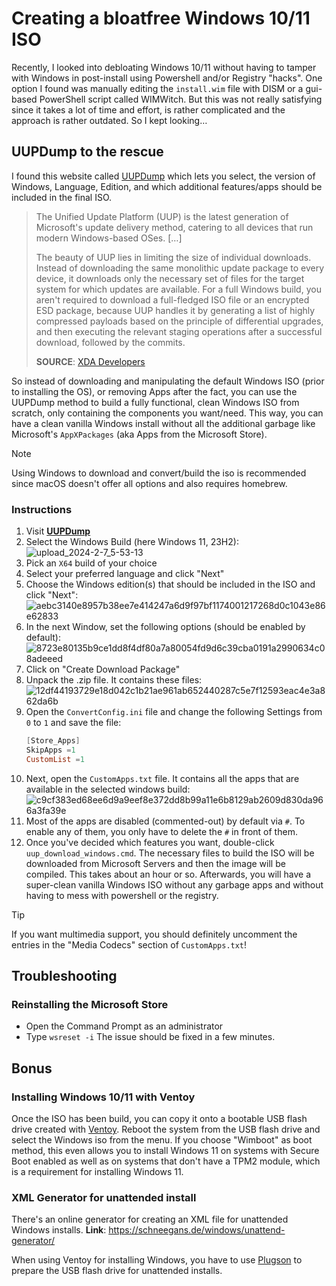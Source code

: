 # Creating a bloatfree Windows 10/11 ISO

Recently, I looked into debloating Windows 10/11 without having to tamper with Windows in post-install using Powershell and/or Registry "hacks". One option I found was manually editing the `install.wim` file with DISM or a gui-based PowerShell script called WIMWitch. But this was not really satisfying since it takes a lot of time and effort, is rather complicated and the approach is rather outdated. So I kept looking…

## UUPDump to the rescue
I found this website called [UUPDump](https://uupdump.net/) which lets you select, the version of Windows, Language, Edition, and which additional features/apps should be included in the final ISO. 

>The Unified Update Platform (UUP) is the latest generation of Microsoft's update delivery method, catering to all devices that run modern Windows-based OSes. […]
>
>The beauty of UUP lies in limiting the size of individual downloads. Instead of downloading the same monolithic update package to every device, it downloads only the necessary set of files for the target system for which updates are available. For a full Windows build, you aren't required to download a full-fledged ISO file or an encrypted ESD package, because UUP handles it by generating a list of highly compressed payloads based on the principle of differential upgrades, and then executing the relevant staging operations after a successful download, followed by the commits.
>
> **SOURCE**: [XDA Developers](https://www.xda-developers.com/uup-dump-windows-11-10-iso-update/)

So instead of downloading and manipulating the default Windows ISO (prior to installing the OS), or removing Apps after the fact, you can use the UUPDump method to build a fully functional, clean Windows ISO from scratch, only containing the components you want/need. This way, you can have a clean vanilla Windows install without all the additional garbage like Microsoft's `AppXPackages` (aka Apps from the Microsoft Store).

>[!NOTE]
>
> Using Windows to download and convert/build the iso is recommended since macOS doesn't offer all options and also requires homebrew.

### Instructions

1. Visit [**UUPDump**](https://uupdump.net/)
2. Select the Windows Build (here Windows 11, 23H2):<br>![upload_2024-2-7_5-53-13](https://github.com/5T33Z0/OC-Little-Translated/assets/76865553/a484c05f-6fea-439b-84df-1ae7dcc4e0dc)
3. Pick an `X64` build of your choice
4. Select your preferred language and click "Next"
5. Choose the Windows edition(s) that should be included in the ISO and click "Next":<br>![aebc3140e8957b38ee7e414247a6d9f97bf1174001217268d0c1043e86e62833](https://github.com/5T33Z0/OC-Little-Translated/assets/76865553/c20d3281-cc2a-4704-b795-e18949f4affe)
6. In the next Window, set the following options (should be enabled by default):<br>![8723e80135b9ce1dd8f4df80a7a80054fd9d6c39cba0191a2990634c08adeeed](https://github.com/5T33Z0/OC-Little-Translated/assets/76865553/01704a39-206d-4e6b-aeba-038b2d446403)
7. Click on "Create Download Package"
8. Unpack the .zip file. It contains these files:<br>![12df44193729e18d042c1b21ae961ab652440287c5e7f12593eac4e3a862da6b](https://github.com/5T33Z0/OC-Little-Translated/assets/76865553/e02ae73b-300b-4f73-845d-dd9a9b4824a3)
9. Open the `ConvertConfig.ini` file and change the following Settings from `0` to `1` and save the file:
    ```PowerShell
    [Store_Apps]
    SkipApps =1
    CustomList =1
    ```
10. Next, open the `CustomApps.txt` file. It contains all the apps that are available in the selected windows build:<br>![c9cf383ed68ee6d9a9eef8e372dd8b99a11e6b8129ab2609d830da966a3fa39e](https://github.com/5T33Z0/OC-Little-Translated/assets/76865553/3b69926e-fe4e-4f8c-9582-0af9bfad3d9f)
11. Most of the apps are disabled (commented-out) by default via `#`. To enable any of them, you only have to delete the `#` in front of them.
12. Once you've decided which features you want, double-click `uup_download_windows.cmd`. The necessary files to build the ISO will be downloaded from Microsoft Servers and then the image will be compiled. This takes about an hour or so. Afterwards, you will have a super-clean vanilla Windows ISO without any garbage apps and without having to mess with powershell or the registry.

> [!TIP]
>
> If you want multimedia support, you should definitely uncomment the entries in the "Media Codecs" section of `CustomApps.txt`!

## Troubleshooting

### Reinstalling the Microsoft Store
- Open the Command Prompt as an administrator 
- Type `wsreset -i` The issue should be fixed in a few minutes.

## Bonus

### Installing Windows 10/11 with Ventoy
Once the ISO has been build, you can copy it onto a bootable USB flash drive created with [Ventoy](https://www.ventoy.net/en/index.html). Reboot the system from the USB flash drive and select the Windows iso from the menu. If you choose "Wimboot" as boot method, this even allows you to install Windows 11 on systems with Secure Boot enabled as well as on systems that don't have a TPM2 module, which is a requirement for installing Windows 11.

### XML Generator for unattended install

There's an online generator for creating an XML file for unattended Windows installs. **Link**: https://schneegans.de/windows/unattend-generator/ 

When using Ventoy for installing Windows, you have to use [Plugson](https://ventoy.net/en/plugin_plugson.html) to prepare the USB flash drive for unattended installs.
